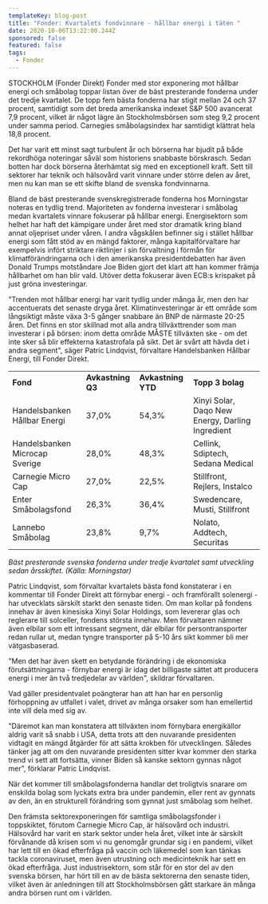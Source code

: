 ```yaml
---
templateKey: blog-post
title: "Fonder: Kvartalets fondvinnare - hållbar energi i täten "
date: 2020-10-06T13:22:00.244Z
sponsored: false
featured: false
tags:
  - Fonder
---
```

<!--StartFragment-->

STOCKHOLM (Fonder Direkt) Fonder med stor exponering mot hållbar energi och småbolag toppar listan över de bäst presterande fonderna under det tredje kvartalet. De topp fem bästa fonderna har stigit mellan 24 och 37 procent, samtidigt som det breda amerikanska indexet S&P 500 avancerat 7,9 procent, vilket är något lägre än Stockholmsbörsen som steg 9,2 procent under samma period. Carnegies småbolagsindex har samtidigt klättrat hela 18,8 procent.

Det har varit ett minst sagt turbulent år och börserna har bjudit på både rekordhöga noteringar såväl som historiens snabbaste börskrasch. Sedan botten har dock börserna återhämtat sig med en exceptionell kraft. Sett till sektorer har teknik och hälsovård varit vinnare under större delen av året, men nu kan man se ett skifte bland de svenska fondvinnarna.

Bland de bäst presterande svenskregistrerade fonderna hos Morningstar noteras en tydlig trend. Majoriteten av fonderna investerar i småbolag medan kvartalets vinnare fokuserar på hållbar energi. Energisektorn som helhet har haft det kämpigare under året med stor dramatik kring bland annat oljepriset under våren. I andra vågskålen befinner sig i stället hållbar energi som fått stöd av en mängd faktorer, många kapitalförvaltare har exempelvis infört striktare riktlinjer i sin förvaltning i förmån för klimatförändringarna och i den amerikanska presidentdebatten har även Donald Trumps motståndare Joe Biden gjort det klart att han kommer främja hållbarhet om han blir vald. Utöver detta fokuserar även ECB:s krispaket på just gröna investeringar.

"Trenden mot hållbar energi har varit tydlig under många år, men den har accentuerats det senaste dryga året. Klimatinvesteringar är ett område som långsiktigt måste växa 3-5 gånger snabbare än BNP de närmaste 20-25 åren. Det finns en stor skillnad mot alla andra tillväxttrender som man investerar i på börsen: inom detta område MÅSTE tillväxten ske - om det inte sker så blir effekterna katastrofala på sikt. Det är svårt att hävda det i andra segment", säger Patric Lindqvist, förvaltare Handelsbanken Hållbar Energi, till Fonder Direkt.

|                                |                   |                    |                                                  |
| ------------------------------ | ----------------- | ------------------ | ------------------------------------------------ |
| **Fond**                       | **Avkastning Q3** | **Avkastning YTD** | **Topp 3 bolag**                                 |
| Handelsbanken Hållbar Energi   | 37,0%             | 54,3%              | Xinyi Solar, Daqo New Energy, Darling Ingredient |
| Handelsbanken Microcap Sverige | 28,0%             | 48,3%              | Cellink, Sdiptech, Sedana Medical                |
| Carnegie Micro Cap             | 27,0%             | 22,5%              | Stillfront, Rejlers, Instalco                    |
| Enter Småbolagsfond            | 26,3%             | 36,4%              | Swedencare, Musti, Stillfront                    |
| Lannebo Småbolag               | 23,8%             | 9,7%               | Nolato, Addtech, Securitas                       |

*Bäst presterande svenska fonderna under tredje kvartalet samt utveckling sedan årsskiftet. (Källa: Morningstar)*

Patric Lindqvist, som förvaltar kvartalets bästa fond konstaterar i en kommentar till Fonder Direkt att förnybar energi - och framförallt solenergi - har utvecklats särskilt starkt den senaste tiden. Om man kollar på fondens innehav är även kinesiska Xinyi Solar Holdings, som levererar glas och reglerare till solceller, fondens största innehav. Men förvaltaren nämner även elbilar som ett intressant segment, där elbilar för persontransporter redan rullar ut, medan tyngre transporter på 5-10 års sikt kommer bli mer vätgasbaserad.

"Men det har även skett en betydande förändring i de ekonomiska förutsättningarna - förnybar energi är idag det billigaste sättet att producera energi i mer än två tredjedelar av världen", skildrar förvaltaren.

Vad gäller presidentvalet poängterar han att han har en personlig förhoppning av utfallet i valet, drivet av många orsaker som han emellertid inte vill dela med sig av.

"Däremot kan man konstatera att tillväxten inom förnybara energikällor aldrig varit så snabb i USA, detta trots att den nuvarande presidenten vidtagit en mängd åtgärder för att sätta krokben för utvecklingen. Således tänker jag att om den nuvarande presidenten sitter kvar kommer den starka trend vi sett att fortsätta, vinner Biden så kanske sektorn gynnas något mer", förklarar Patric Lindqvist.

När det kommer till småbolagsfonderna handlar det troligtvis snarare om enskilda bolag som lyckats extra bra under pandemin, eller rent av gynnats av den, än en strukturell förändring som gynnat just småbolag som helhet.

Den främsta sektorexponeringen för samtliga småbolagsfonder i toppskiktet, förutom Carnegie Micro Cap, är hälsovård och industri. Hälsovård har varit en stark sektor under hela året, vilket inte är särskilt förvånande då krisen som vi nu genomgår grundar sig i en pandemi, vilket har lett till en ökad efterfråga på vaccin och läkemedel som kan tänkas tackla coronaviruset, men även utrustning och medicinteknik har sett en ökad efterfråga. Just industrisektorn, som står för en stor del av den svenska börsen, har hört till en av de bästa sektorerna den senaste tiden, vilket även är anledningen till att Stockholmsbörsen gått starkare än många andra börsen runt om i världen.

<!--EndFragment-->